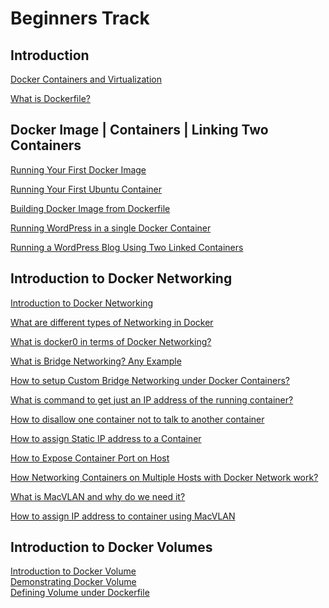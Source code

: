 # Beginners Track

## Introduction

[Docker Containers and Virtualization](https://github.com/ajeetraina/docker101/blob/master/beginners/VM_Containers.md)

[What is Dockerfile?](https://github.com/ajeetraina/docker101/blob/master/beginners/intro-to-dockerfile-003.md)

## Docker Image | Containers | Linking Two Containers

[Running Your First Docker Image](https://github.com/ajeetraina/docker101/blob/master/beginners/hello-world-001.md)

[Running Your First Ubuntu Container](https://github.com/ajeetraina/docker101/blob/master/beginners/first-ubuntu-container-002.md)

[Building Docker Image from Dockerfile](https://github.com/ajeetraina/docker101/blob/master/beginners/chap03.md)

[Running WordPress in a single Docker Container](https://github.com/ajeetraina/docker101/tree/master/beginners/wordpress/single-node)

[Running a WordPress Blog Using Two Linked Containers](https://github.com/ajeetraina/docker101/tree/master/beginners/wordpress#running-a-wordpress-blog-using-two-linked-containerssingle-node-cluster)

## Introduction to Docker Networking 

[Introduction to Docker Networking](https://github.com/ajeetraina/docker101/blob/master/beginners/IntroToNetworkDocker.md)

[What are different types of Networking in Docker](https://github.com/ajeetraina/docker101/blob/master/beginners/IntroToNetworkDocker.md#what-are-different-types-of-networking-in-docker)

[What is docker0 in terms of Docker Networking?](https://github.com/ajeetraina/docker101/blob/master/beginners/IntroToNetworkDocker.md#what-is-docker0-in-terms-of-docker-networking)

[What is Bridge Networking? Any Example](https://github.com/ajeetraina/docker101/blob/master/beginners/Bridge-Networks.md)

[How to setup Custom Bridge Networking under Docker Containers?](https://github.com/ajeetraina/docker101/blob/master/beginners/Bridge-Networks.md#user-defined-bridge-network)

[What is command to get just an IP address of the running container?](https://github.com/ajeetraina/docker101/blob/master/beginners/Bridge-Networks.md#default-bridge-network)

[How to disallow one container not to talk to another container](https://github.com/ajeetraina/docker101/blob/master/beginners/network-namespace-009.md)

[How to assign Static IP address to a Container](https://github.com/ajeetraina/docker101/blob/master/beginners/IntroToNetworkDocker.md#1-how-to-assign-static-ip-address-to-a-container)

[How to Expose Container Port on Host](https://github.com/ajeetraina/docker101/blob/master/beginners/IntroToNetworkDocker.md#2-how-to-expose-container-port-on-host)

[How Networking Containers on Multiple Hosts with Docker Network work?](https://github.com/ajeetraina/docker101/blob/master/beginners/IntroToNetworkDocker.md#3-networking-containers-on-multiple-hosts-with-docker-network-work)

[What is MacVLAN and why do we need it?](https://github.com/ajeetraina/docker101/blob/master/beginners/MacVlan.md)

[How to assign IP address to container using MacVLAN](https://github.com/ajeetraina/docker101/blob/master/beginners/macvlan-010.md)


## Introduction to Docker Volumes 

[Introduction to Docker Volume](https://github.com/ajeetraina/docker101/blob/master/beginners/IntroToDockerVolume.md)<br>
[Demonstrating Docker Volume](https://github.com/ajeetraina/docker101/blob/master/beginners/volume/demo-volume.md)<br>
[Defining Volume under Dockerfile](https://github.com/ajeetraina/docker101/blob/master/beginners/volume/volume-dockerfile.md)<br>
